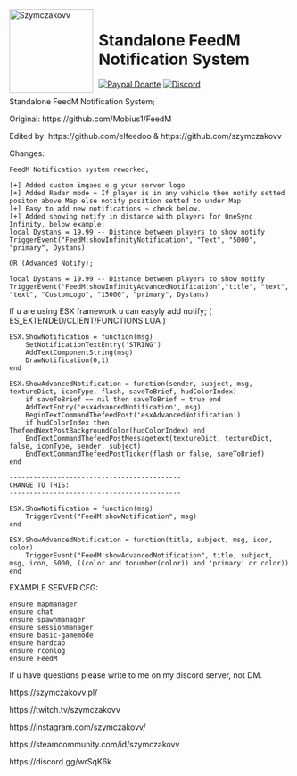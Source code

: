 <img width="150" height="150" align="left" style="float: left; margin: 0 10px 0 0;" alt="Szymczakovv" src="https://i.imgur.com/42AnCgD.jpg">  

# Standalone FeedM Notification System
[![Paypal Doante](https://img.shields.io/badge/paypal-donate-blue.svg)](https://www.paypal.me/oplatyprimerp)
[![Discord](https://discordapp.com/api/guilds/690686401469087756/embed.png)](https://discord.gg/wrSqK6k)

<p></p>
<p></p>
Standalone FeedM Notification System;
<p></p>
<p></p>
Original: https://github.com/Mobius1/FeedM 
<p></p>
<p></p>
Edited by: https://github.com/elfeedoo & https://github.com/szymczakovv
<p></p>
<p></p>

Changes:
```
FeedM Notification system reworked;

[+] Added custom imgaes e.g your server logo
[+] Added Radar mode = If player is in any vehicle then notify setted positon above Map else notify position setted to under Map
[+] Easy to add new notifications ~ check below.
[+] Added showing notify in distance with players for OneSync Infinity, below example;
local Dystans = 19.99 -- Distance between players to show notify
TriggerEvent("FeedM:showInfinityNotification", "Text", "5000", "primary", Dystans)

OR (Advanced Notify);

local Dystans = 19.99 -- Distance between players to show notify
TriggerEvent("FeedM:showInfinityAdvancedNotification","title", "text", "text", "CustomLogo", "15000", "primary", Dystans)

```
If u are using ESX framework u can easyly add notify; ( ES_EXTENDED/CLIENT/FUNCTIONS.LUA )
```
ESX.ShowNotification = function(msg)
	SetNotificationTextEntry('STRING')
	AddTextComponentString(msg)
	DrawNotification(0,1)
end

ESX.ShowAdvancedNotification = function(sender, subject, msg, textureDict, iconType, flash, saveToBrief, hudColorIndex)
	if saveToBrief == nil then saveToBrief = true end
	AddTextEntry('esxAdvancedNotification', msg)
	BeginTextCommandThefeedPost('esxAdvancedNotification')
	if hudColorIndex then ThefeedNextPostBackgroundColor(hudColorIndex) end
	EndTextCommandThefeedPostMessagetext(textureDict, textureDict, false, iconType, sender, subject)
	EndTextCommandThefeedPostTicker(flash or false, saveToBrief)
end

-------------------------------------------
CHANGE TO THIS:
-------------------------------------------

ESX.ShowNotification = function(msg)
    TriggerEvent("FeedM:showNotification", msg)
end

ESX.ShowAdvancedNotification = function(title, subject, msg, icon, color)
    TriggerEvent("FeedM:showAdvancedNotification", title, subject, msg, icon, 5000, ((color and tonumber(color)) and 'primary' or color))
end

```


EXAMPLE SERVER.CFG:
```
ensure mapmanager
ensure chat
ensure spawnmanager
ensure sessionmanager
ensure basic-gamemode
ensure hardcap
ensure rconlog
ensure FeedM
```
If u have questions please write to me on my discord server, not DM.

<p></p>
https://szymczakovv.pl/
<p></p>
https://twitch.tv/szymczakovv
<p></p>
https://instagram.com/szymczakovv/
<p></p>
https://steamcommunity.com/id/szymczakovv

<p></p>
https://discord.gg/wrSqK6k
